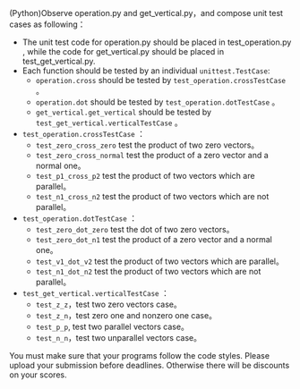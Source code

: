 (Python)Observe operation.py and get_vertical.py，and compose unit test cases as following：

*   The unit test code for operation.py should be placed in test_operation.py , while the code for get_vertical.py should be placed in test_get_vertical.py.
*   Each function should be tested by an individual <code>unittest.TestCase</code>:
    -   <code>operation.cross</code> should be tested by <code>test_operation.crossTestCase</code> 。
    -   <code>operation.dot</code> should be tested by <code>test_operation.dotTestCase</code> 。
    -   <code>get_vertical.get_vertical</code> should be tested by <code>test_get_vertical.verticalTestCase</code> 。
*   <code>test_operation.crossTestCase</code> ：
    -    <code>test_zero_cross_zero</code> test the product of two zero vectors。
    -    <code>test_zero_cross_normal</code>  test the product of a zero vector and a normal one。
    -    <code>test_p1_cross_p2</code> test the product of two vectors which are parallel。
    -    <code>test_n1_cross_n2</code> test the product of two vectors which are not parallel。
*   <code>test_operation.dotTestCase</code> ：
    -   <code>test_zero_dot_zero</code> test the dot of two zero vectors。
    -   <code>test_zero_dot_n1</code> test the product of a zero vector and a normal one。
    -  <code>test_v1_dot_v2</code> test the product of two vectors which are parallel。
    -   <code>test_n1_dot_n2</code> test the product of two vectors which are not parallel。
*   <code>test_get_vertical.verticalTestCase</code> ：
    -   <code>test_z_z</code>，test two zero vectors case。
    -   <code>test_z_n</code>，test zero one and nonzero one case。
    -   <code>test_p_p</code>,  test two parallel vectors case。
    -   <code>test_n_n</code>，test two unparallel vectors case。

You must make sure that your programs follow the code styles. Please upload your submission before deadlines. Otherwise there will be discounts on your scores.
